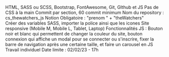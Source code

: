 HTML, SASS ou SCSS, Bootstrap, FontAwesome, Git, GIthub et JS
Pas de CSS à la main
Commit par section, 60 commit minimum
Nom du repository : cs_thewatchers_js
Notion Obligatoire : "prenom " + "theWatchers"  
Créer des variables SASS, importer la police ainsi que les icones
Site responsive (Mobile M, Mobile L, Tablet, Laptop)
Fonctionnalités JS : Bouton noir et blanc qui permettent de changer la couleur du site, bouton connexion qui affiche un modal pour se connecter ou s'inscrire, fixer la barre de navigation après une certaine taille, et faire un carousel en JS
Travail individuel
Date limite : 02/02/23 - 17h